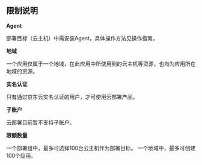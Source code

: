 ## 限制说明

**Agent**

部署目标（云主机）中需安装Agent，具体操作方法见操作指南。

**地域**

一个应用仅属于一个地域，在此应用中所使用到的云主机等资源，也均为应用所在地域的资源。

**实名认证**

只有通过京东云实名认证的用户，才可使用云部署产品。

**子账户**

云部署目前暂不支持子账户。

**限额数量**

一个部署组中，最多可选择100台云主机作为部署目标。
一个地域中，最多可创建100个应用。
